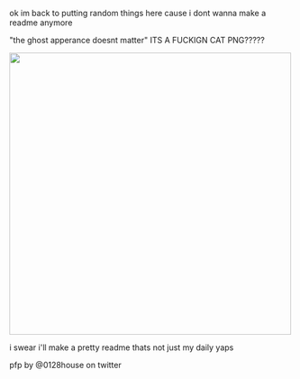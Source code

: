 <p> ok im back to putting random things here cause i dont wanna make a readme anymore


<p> "the ghost apperance doesnt matter" ITS A FUCKIGN CAT PNG?????
<p align="left"><img src="https://file.garden/Z1RDrf5S-wyca2lu/Screenshot_11-8-2025_17348_demonology.fandom.com.jpeg" width=500">

<p> i swear i'll make a pretty readme thats not just my daily yaps
<p> pfp by @0128house on twitter
